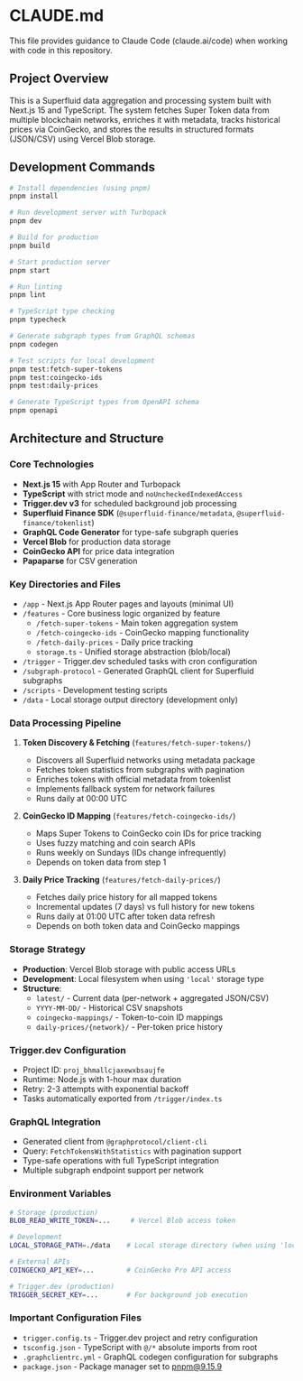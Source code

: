 # CLAUDE.md

This file provides guidance to Claude Code (claude.ai/code) when working with code in this repository.

## Project Overview

This is a Superfluid data aggregation and processing system built with Next.js 15 and TypeScript. The system fetches Super Token data from multiple blockchain networks, enriches it with metadata, tracks historical prices via CoinGecko, and stores the results in structured formats (JSON/CSV) using Vercel Blob storage.

## Development Commands

```bash
# Install dependencies (using pnpm)
pnpm install

# Run development server with Turbopack
pnpm dev

# Build for production
pnpm build

# Start production server
pnpm start

# Run linting
pnpm lint

# TypeScript type checking
pnpm typecheck

# Generate subgraph types from GraphQL schemas
pnpm codegen

# Test scripts for local development
pnpm test:fetch-super-tokens
pnpm test:coingecko-ids
pnpm test:daily-prices

# Generate TypeScript types from OpenAPI schema
pnpm openapi
```

## Architecture and Structure

### Core Technologies
- **Next.js 15** with App Router and Turbopack
- **TypeScript** with strict mode and `noUncheckedIndexedAccess`
- **Trigger.dev v3** for scheduled background job processing
- **Superfluid Finance SDK** (`@superfluid-finance/metadata`, `@superfluid-finance/tokenlist`)
- **GraphQL Code Generator** for type-safe subgraph queries
- **Vercel Blob** for production data storage
- **CoinGecko API** for price data integration
- **Papaparse** for CSV generation

### Key Directories and Files
- `/app` - Next.js App Router pages and layouts (minimal UI)
- `/features` - Core business logic organized by feature
  - `/fetch-super-tokens` - Main token aggregation system
  - `/fetch-coingecko-ids` - CoinGecko mapping functionality  
  - `/fetch-daily-prices` - Daily price tracking
  - `storage.ts` - Unified storage abstraction (blob/local)
- `/trigger` - Trigger.dev scheduled tasks with cron configuration
- `/subgraph-protocol` - Generated GraphQL client for Superfluid subgraphs
- `/scripts` - Development testing scripts
- `/data` - Local storage output directory (development only)

### Data Processing Pipeline

1. **Token Discovery & Fetching** (`features/fetch-super-tokens/`)
   - Discovers all Superfluid networks using metadata package
   - Fetches token statistics from subgraphs with pagination
   - Enriches tokens with official metadata from tokenlist
   - Implements fallback system for network failures
   - Runs daily at 00:00 UTC

2. **CoinGecko ID Mapping** (`features/fetch-coingecko-ids/`)
   - Maps Super Tokens to CoinGecko coin IDs for price tracking
   - Uses fuzzy matching and coin search APIs
   - Runs weekly on Sundays (IDs change infrequently)
   - Depends on token data from step 1

3. **Daily Price Tracking** (`features/fetch-daily-prices/`)
   - Fetches daily price history for all mapped tokens
   - Incremental updates (7 days) vs full history for new tokens
   - Runs daily at 01:00 UTC after token data refresh
   - Depends on both token data and CoinGecko mappings

### Storage Strategy
- **Production**: Vercel Blob storage with public access URLs
- **Development**: Local filesystem when using `'local'` storage type
- **Structure**:
  - `latest/` - Current data (per-network + aggregated JSON/CSV)
  - `YYYY-MM-DD/` - Historical CSV snapshots
  - `coingecko-mappings/` - Token-to-coin ID mappings
  - `daily-prices/{network}/` - Per-token price history

### Trigger.dev Configuration
- Project ID: `proj_bhmallcjaxewxbsaujfe`
- Runtime: Node.js with 1-hour max duration
- Retry: 2-3 attempts with exponential backoff
- Tasks automatically exported from `/trigger/index.ts`

### GraphQL Integration
- Generated client from `@graphprotocol/client-cli`
- Query: `FetchTokensWithStatistics` with pagination support
- Type-safe operations with full TypeScript integration
- Multiple subgraph endpoint support per network

### Environment Variables
```bash
# Storage (production)
BLOB_READ_WRITE_TOKEN=...     # Vercel Blob access token

# Development  
LOCAL_STORAGE_PATH=./data    # Local storage directory (when using 'local' storage type)

# External APIs
COINGECKO_API_KEY=...        # CoinGecko Pro API access

# Trigger.dev (production)
TRIGGER_SECRET_KEY=...       # For background job execution
```

### Important Configuration Files
- `trigger.config.ts` - Trigger.dev project and retry configuration
- `tsconfig.json` - TypeScript with `@/*` absolute imports from root
- `.graphclientrc.yml` - GraphQL codegen configuration for subgraphs
- `package.json` - Package manager set to pnpm@9.15.9